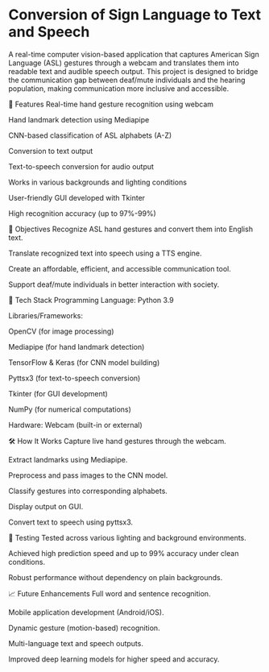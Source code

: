 # Conversion of Sign Language to Text and Speech
A real-time computer vision-based application that captures American Sign Language (ASL) gestures through a webcam and translates them into readable text and audible speech output.
This project is designed to bridge the communication gap between deaf/mute individuals and the hearing population, making communication more inclusive and accessible.

🚀 Features
Real-time hand gesture recognition using webcam

Hand landmark detection using Mediapipe

CNN-based classification of ASL alphabets (A-Z)

Conversion to text output

Text-to-speech conversion for audio output

Works in various backgrounds and lighting conditions

User-friendly GUI developed with Tkinter

High recognition accuracy (up to 97%-99%)

🎯 Objectives
Recognize ASL hand gestures and convert them into English text.

Translate recognized text into speech using a TTS engine.

Create an affordable, efficient, and accessible communication tool.

Support deaf/mute individuals in better interaction with society.

🔧 Tech Stack
Programming Language: Python 3.9

Libraries/Frameworks:

OpenCV (for image processing)

Mediapipe (for hand landmark detection)

TensorFlow & Keras (for CNN model building)

Pyttsx3 (for text-to-speech conversion)

Tkinter (for GUI development)

NumPy (for numerical computations)

Hardware: Webcam (built-in or external)

🛠️ How It Works
Capture live hand gestures through the webcam.

Extract landmarks using Mediapipe.

Preprocess and pass images to the CNN model.

Classify gestures into corresponding alphabets.

Display output on GUI.

Convert text to speech using pyttsx3.

🧪 Testing
Tested across various lighting and background environments.

Achieved high prediction speed and up to 99% accuracy under clean conditions.

Robust performance without dependency on plain backgrounds.

📈 Future Enhancements
Full word and sentence recognition.

Mobile application development (Android/iOS).

Dynamic gesture (motion-based) recognition.

Multi-language text and speech outputs.

Improved deep learning models for higher speed and accuracy.
